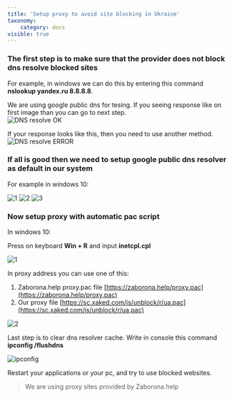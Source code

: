 ```yaml
---
title: 'Setup proxy to avoid site blocking in Ukraine'
taxonomy:
    category: docs
visible: true
---
```


### The first step is to make sure that the provider does not block dns resolve blocked sites

For example, in windows we can do this by entering this command **nslookup yandex.ru 8.8.8.8**.

We are using google public dns for tesing. If you seeing response like on first image than you can go to next step.  
![DNS resolve OK](https://i.imgur.com/CAOC2uB.png)

If your response looks like this, then you need to use another method.  
![DNS resolve ERROR](https://i.imgur.com/MrM9Osf.png)

### If all is good then we need to setup google public dns resolver as default in our system

For example in windows 10:

![1](https://i.imgur.com/INnxxFg.png)
![2](https://i.imgur.com/NhOxrFG.png)
![3](https://i.imgur.com/yqozYhd.png)

### Now setup proxy with automatic pac script

In windows 10:

Press on keyboard **Win + R** and input **inetcpl.cpl**

![1](https://i.imgur.com/ebts2hC.png)

In proxy address you can use one of this:
1. Zaborona.help proxy.pac file [https://zaborona.help/proxy.pac](https://zaborona.help/proxy.pac)
1. Our proxy file [https://sc.xaked.com/js/unblock/r/ua.pac](https://sc.xaked.com/js/unblock/r/ua.pac)

![2](https://i.imgur.com/thZF29W.png)

Last step is to clear dns resolver cache. Write in console this command **ipconfig /flushdns**

![ipconfig](https://i.imgur.com/Ovrh0eA.png)

Restart your applications or your pc, and try to use blocked websites.

>We are using proxy sites provided by Zaborona.help